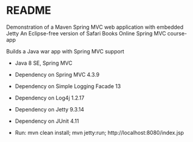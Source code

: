 # README

Demonstration of a Maven Spring MVC web application with embedded Jetty
An Eclipse-free version of Safari Books Online Spring MVC course-app

Builds a Java war app with Spring MVC support

* Java 8 SE, Spring MVC

* Dependency on Spring MVC 4.3.9

* Dependency on Simple Logging Facade 13

* Dependency on Log4j 1.2.17

* Dependency on Jetty 9.3.14

* Dependency on JUnit 4.11

* Run: mvn clean install; mvn jetty:run; http://localhost:8080/index.jsp


